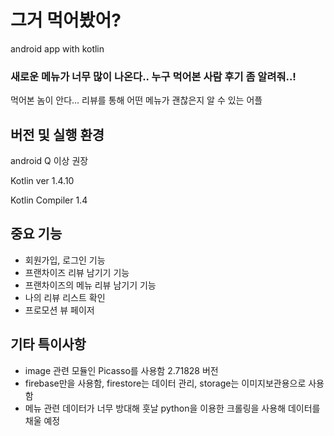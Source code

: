 # 그거 먹어봤어?
android app with kotlin

### 새로운 메뉴가 너무 많이 나온다.. 누구 먹어본 사람 후기 좀 알려줘..!
먹어본 놈이 안다... 리뷰를 통해 어떤 메뉴가 괜찮은지 알 수 있는 어플

## 버전 및 실행 환경
 android Q 이상 권장
 
 Kotlin ver 1.4.10
 
 Kotlin Compiler 1.4

## 중요 기능
 - 회원가입, 로그인 기능
 - 프랜차이즈 리뷰 남기기 기능
 - 프랜차이즈의 메뉴 리뷰 남기기 기능
 - 나의 리뷰 리스트 확인
 - 프로모션 뷰 페이저

## 기타 특이사항
 - image 관련 모듈인 Picasso를 사용함 2.71828 버전
 - firebase만을 사용함, firestore는 데이터 관리, storage는 이미지보관용으로 사용함
 - 메뉴 관련 데이터가 너무 방대해 훗날 python을 이용한 크롤링을 사용해 데이터를 채울 예정
